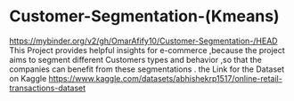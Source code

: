 # Customer-Segmentation-(Kmeans)
https://mybinder.org/v2/gh/OmarAfify10/Customer-Segmentation-/HEAD
This Project provides helpful insights for e-commerce ,because the project aims to segment different Customers types and behavior ,so that the companies can benefit from these segmentations . 
the Link for the Dataset on Kaggle https://www.kaggle.com/datasets/abhishekrp1517/online-retail-transactions-dataset

